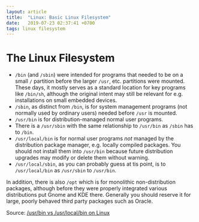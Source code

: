 ```yaml
---
layout: article
title:  "Linux: Basic Linux Filesystem"
date:   2019-07-23 02:37:41 +0700
tags: linux filesystem
---
```


# The Linux Filesystem

- `/bin` (and `/sbin`) were intended for programs that needed to be on a small `/` partition before the larger `/usr`, etc. partitions were mounted. These days, it mostly serves as a standard location for key programs like `/bin/sh`, although the original intent may still be relevant for e.g. installations on small embedded devices.
- `/sbin`, as distinct from `/bin`, is for system management programs (not normally used by ordinary users) needed before `/usr` is mounted.
- `/usr/bin` is for distribution-managed normal user programs.
- There is a `/usr/sbin` with the same relationship to `/usr/bin` as `/sbin` has to `/bin`.
- `/usr/local/bin` is for normal user programs _not_ managed by the distribution package manager, e.g. locally compiled packages. You should not install them into `/usr/bin` because future distribution upgrades may modify or delete them without warning.
- `/usr/local/sbin`, as you can probably guess at tis point, is to `/usr/local/bin` as `/usr/sbin` to `/usr/bin`.

In addition, there is also `/opt` which is for monolithic non-distribution packages, although before they were properly integrated various distributions put Gnome and KDE there. Generally you should reserve it for large, poorly behaved third party packages such as Oracle.

Source: [/usr/bin vs /usr/local/bin on Linux](https://unix.stackexchange.com/questions/8656/usr-bin-vs-usr-local-bin-on-linux)
